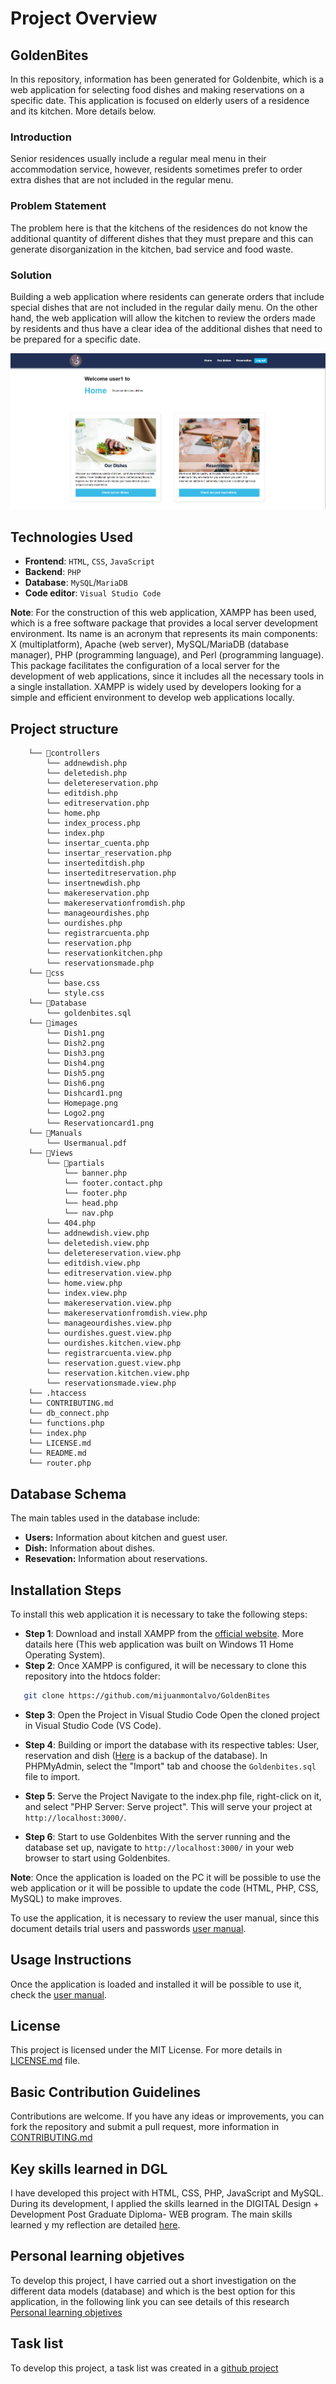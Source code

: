 
# Project Overview

## GoldenBites

In this repository, information has been generated for Goldenbite, which is a web application for selecting food dishes and making reservations on a specific date. This application is focused on elderly users of a residence and its kitchen. More details below.

### Introduction

Senior residences usually include a regular meal menu in their accommodation service, however, residents sometimes prefer to order extra dishes that are not included in the regular menu.


### Problem Statement

The problem here is that the kitchens of the residences do not know the additional quantity of different dishes that they must prepare and this can generate disorganization in the kitchen, bad service and food waste.


### Solution

Building a web application where residents can generate orders that include special dishes that are not included in the regular daily menu. On the other hand, the web application will allow the kitchen to review the orders made by residents and thus have a clear idea of ​​the additional dishes that need to be prepared for a specific date.

![Homepage](/images/Homepage.png)

## Technologies Used

- **Frontend**: `HTML`, `CSS`, `JavaScript`
- **Backend**: `PHP`
- **Database**: `MySQL`/`MariaDB`
- **Code editor**: `Visual Studio Code`

**Note**: For the construction of this web application, XAMPP has been used, which is a free software package that provides a local server development environment. Its name is an acronym that represents its main components: X (multiplatform), Apache (web server), MySQL/MariaDB (database manager), PHP (programming language), and Perl (programming language). This package facilitates the configuration of a local server for the development of web applications, since it includes all the necessary tools in a single installation. XAMPP is widely used by developers looking for a simple and efficient environment to develop web applications locally.

## Project structure

```
    └── 📁controllers
        └── addnewdish.php
        └── deletedish.php
        └── deletereservation.php
        └── editdish.php
        └── editreservation.php
        └── home.php
        └── index_process.php
        └── index.php
        └── insertar_cuenta.php
        └── insertar_reservation.php
        └── inserteditdish.php
        └── inserteditreservation.php
        └── insertnewdish.php
        └── makereservation.php
        └── makereservationfromdish.php
        └── manageourdishes.php
        └── ourdishes.php
        └── registrarcuenta.php
        └── reservation.php
        └── reservationkitchen.php
        └── reservationsmade.php
    └── 📁css
        └── base.css
        └── style.css
    └── 📁Database
        └── goldenbites.sql
    └── 📁images
        └── Dish1.png
        └── Dish2.png
        └── Dish3.png
        └── Dish4.png
        └── Dish5.png
        └── Dish6.png
        └── Dishcard1.png
        └── Homepage.png
        └── Logo2.png
        └── Reservationcard1.png
    └── 📁Manuals
        └── Usermanual.pdf
    └── 📁Views
        └── 📁partials
            └── banner.php
            └── footer.contact.php
            └── footer.php
            └── head.php
            └── nav.php
        └── 404.php
        └── addnewdish.view.php
        └── deletedish.view.php
        └── deletereservation.view.php
        └── editdish.view.php
        └── editreservation.view.php
        └── home.view.php
        └── index.view.php
        └── makereservation.view.php
        └── makereservationfromdish.view.php
        └── manageourdishes.view.php
        └── ourdishes.guest.view.php
        └── ourdishes.kitchen.view.php
        └── registrarcuenta.view.php
        └── reservation.guest.view.php
        └── reservation.kitchen.view.php
        └── reservationsmade.view.php
    └── .htaccess
    └── CONTRIBUTING.md
    └── db_connect.php
    └── functions.php
    └── index.php
    └── LICENSE.md
    └── README.md
    └── router.php
```

## Database Schema
The main tables used in the database include:

- **Users:** Information about kitchen and guest user.
- **Dish:** Information about dishes.
- **Resevation:** Information about reservations.


## Installation Steps

To install this web application it is necessary to take the following steps:

- **Step 1**: Download and install XAMPP from the [official website](https://www.apachefriends.org/). More datails here (This web application was built on Windows 11 Home Operating System).
- **Step 2**: Once XAMPP is configured, it will be necessary to clone this repository into the htdocs folder:
```bash
   git clone https://github.com/mijuanmontalvo/GoldenBites
```   
- **Step 3**: Open the Project in Visual Studio Code
Open the cloned project in Visual Studio Code (VS Code).

- **Step 4**: Building or import the database with its respective tables: User, reservation and dish ([Here](/Database) is a backup of the database). In PHPMyAdmin, select the "Import" tab and choose the `Goldenbites.sql` file to import.

- **Step 5**: Serve the Project
Navigate to the index.php file, right-click on it, and select "PHP Server: Serve project". This will serve your project at `http://localhost:3000/`.

- **Step 6**: Start to use Goldenbites
With the server running and the database set up, navigate to `http://localhost:3000/` in your web browser to start using Goldenbites.

**Note**: Once the application is loaded on the PC it will be possible to use the web application or it will be possible to update the code (HTML, PHP, CSS, MySQL) to make improves.

To use the application, it is necessary to review the user manual, since this document details trial users and passwords [user manual](/Manuals/Usermanual.pdf).

## Usage Instructions

Once the application is loaded and installed it will be possible to use it, check the [user manual](/Manuals/Usermanual.pdf).

## License

This project is licensed under the MIT License. For more details in [LICENSE.md](/LICENSE.md) file.

## Basic Contribution Guidelines

Contributions are welcome. If you have any ideas or improvements, you can fork the repository and submit a pull request, more information in [CONTRIBUTING.md](/CONTRIBUTING.md) 

## Key skills learned in DGL 

I have developed this project with HTML, CSS, PHP, JavaScript and MySQL. During its development, I applied the skills learned in the DIGITAL Design + Development Post Graduate Diploma- WEB program. The main skills learned y my reflection are detailed [here](https://github.com/mijuanmontalvo/GoldenBites/wiki/Key-skills-learned-in-DGL-courses).


## Personal learning objetives

To develop this project, I have carried out a short investigation on the different data models (database) and which is the best option for this application, in the following link you can see details of this research [Personal learning objetives](https://github.com/mijuanmontalvo/GoldenBites/wiki/PERSONAL-LEARNING-OBJETIVES)


##  Task list 

To develop this project, a task list was created in a [github project](https://github.com/users/mijuanmontalvo/projects/10/views/1)


